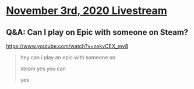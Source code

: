 # [November 3rd, 2020 Livestream](../2020-11-03.md)
## Q&A: Can I play on Epic with someone on Steam?
https://www.youtube.com/watch?v=zekvCEX_mv8
> hey can i play an epic with someone on
>
> steam yes you can
>
> yes
>
